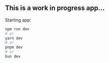 ## This is a work in progress app...

Starting app:

```bash
npm run dev
# or
yarn dev
# or
pnpm dev
# or
bun dev
```
